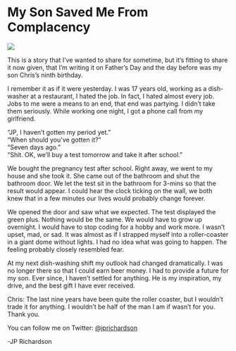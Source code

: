 <!--
id: 724492913
link: http://techneur.com/post/724492913/my-son-saved-me-from-complacency
slug: my-son-saved-me-from-complacency
date: Tue Jun 22 2010 01:13:00 GMT-0500 (CDT)
publish: 2010-06-022
tags: 
-->


My Son Saved Me From Complacency
================================

![](http://media.tumblr.com/tumblr_l4cpenPqde1qzbc4f.jpg)

This is a story that I’ve wanted to share for sometime, but it’s fitting
to share it now given, that I’m writing it on Father’s Day and the day
before was my son Chris’s ninth birthday.

I remember it as if it were yesterday. I was 17 years old, working as a
dish-washer at a restaurant, I hated the job. In fact, I hated almost
every job. Jobs to me were a means to an end, that end was partying. I
didn’t take them seriously. While working one night, I got a phone call
from my girlfriend.

“JP, I haven’t gotten my period yet.”  \
“When should you’ve gotten it?”\
“Seven days ago.”\
“Shit. OK, we’ll buy a test tomorrow and take it after school.”

We bought the pregnancy test after school. Right away, we went to my
house and she took it. She came out of the bathroom and shut the
bathroom door. We let the test sit in the bathroom for 3-mins so that
the result would appear. I could hear the clock ticking on the wall, we
both knew that in a few minutes our lives would probably change forever.

We opened the door and saw what we expected. The test displayed the
green plus. Nothing would be the same. We would have to grow up
overnight. I would have to stop coding for a hobby and work more. I
wasn’t upset, mad, or sad. It was almost as if I strapped myself into a
roller-coaster in a giant dome without lights. I had no idea what was
going to happen. The feeling probably closely resembled fear.

At my next dish-washing shift my outlook had changed dramatically. I was
no longer there so that I could earn beer money. I had to provide a
future for my son. Ever since, I haven’t settled for anything. He is my
inspiration, my drive, and the best gift I have ever received.

Chris: The last nine years have been quite the roller coaster, but I
wouldn’t trade it for anything. I wouldn’t be half of the man I am if
wasn’t for you. Thank you.

You can follow me on Twitter:
[@jprichardson](http://twitter.com/jprichardson)

-JP Richardson

